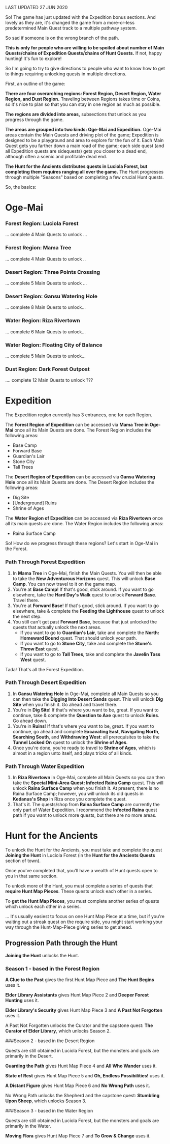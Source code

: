 LAST UPDATED 27 JUN 2020

So! The game has just updated with the Expedition bonus sections. And lovely as they are, it's changed the game from a more-or-less predetermined Main Quest track to a multiple pathway system.

So sad if someone is on the wrong branch of the path.

**This is only for people who are willing to be spoiled about number of Main Quests/chains of Expedition Quests/chains of Hunt Quests.** If not, happy hunting! It's fun to explore!

So I'm going to try to give directions to people who want to know how to get to things requiring unlocking quests in multiple directions. 

First, an outline of the game:

**There are four overarching regions: Forest Region, Desert Region, Water Region, and Dust Region.** Traveling between Regions takes time or Coins, so it's nice to plan so that you can stay in one region as much as possible.

**The regions are divided into areas,** subsections that unlock as you progress through the game.

**The areas are grouped into two kinds: Oge-Mai and Expedition.** Oge-Mai areas contain the Main Quests and driving plot of the game; Expedition is designed to be a playground and area to explore for the fun of it. Each Main Quest gets you farther down a main road of the game; each side quest (and all Expedition quests are sidequests) gets you closer to a dead end, although often a scenic and profitable dead end.

**The Hunt for the Ancients distributes quests in Luciola Forest, but completing them requires ranging all over the game.** The Hunt progresses through multiple "Seasons" based on completing a few crucial Hunt quests.

So, the basics:

# Oge-Mai

### Forest Region: Luciola Forest

... complete 4 Main Quests to unlock ...

### Forest Region: Mama Tree

... complete 4 Main Quests to unlock ..

### Desert Region: Three Points Crossing

... complete 5 Main Quests to unlock ...

### Desert Region: Gansu Watering Hole

... complete 8 Main Quests to unlock...

### Water Region: Riza Rivertown

... complete 6 Main Quests to unlock...

### Water Region: Floating City of Balance

... complete 5 Main Quests to unlock...

### Dust Region: Dark Forest Outpost

.... complete 12 Main Quests to unlock ???

# Expedition

The Expedition region currently has 3 entrances, one for each Region.

The **Forest Region of Expedition** can be accessed via **Mama Tree in Oge-Mai** once all its Main Quests are done. The Forest Region includes the following areas:

- Base Camp
- Forward Base
- Guardian's Lair
- Stone City
- Tall Trees

The **Desert Region of Expedition** can be accessed via **Gansu Watering Hole** once all its Main Quests are done. The Desert Region includes the following areas:

- Dig Site
- [Underground] Ruins
- Shrine of Ages

The **Water Region of Expedition** can be accessed via **Riza Rivertown** once all its main quests are done. The Water Region includes the following areas:

- Raina Surface Camp

So! How do we progress through these regions? Let's start in Oge-Mai in the Forest.

### Path Through Forest Expedition

1. In **Mama Tree** in Oge-Mai, finish the Main Quests. You will then be able to take the **New Adventurous Horizons** quest. This will unlock **Base Camp**. You can now travel to it on the game map.
2. You're at **Base Camp**! If that's good, stick around. If you want to go elsewhere, take the **Hard Day's Walk** quest to unlock **Forward Base**. Travel there.
3. You're at **Forward Base**! If that's good, stick around. If you want to go elsewhere, take & complete the **Feeding the Lighthouse** quest to unlock the next step.
4. You still can't get past **Forward Base**, because that just unlocked the quests that actually unlock the next areas.
   - If you want to go to **Guardian's Lair**, take and complete the **North: Homeward Bound** quest. That should unlock your path.
   - If you want to go to **Stone City**, take and complete the **Stone's Throw East** quest.
   - If you want to go to **Tall Trees**, take and complete the **Javelin Toss West** quest.

Tada! That's all the Forest Expedition.

### Path Through Desert Expedition

1. In **Gansu Watering Hole** in Oge-Mai, complete all Main Quests so you can then take the **Digging Into Desert Sands** quest. This will unlock **Dig Site** when you finish it. Go ahead and travel there.
2. You're in **Dig Site**! If that's where you want to be, great. If you want to continue, take & complete the **Question to Axe** quest to unlock **Ruins**. Go ahead down.
3. You're in **Ruins**! If that's where you want to be, great. If you want to continue, go ahead and complete **Excavating East**, **Navigating North**, **Searching South**, and **Withdrawing West**: all prerequisites to take the **Tunnel Locked On** quest to unlock the **Shrine of Ages**.
6. Once you're done, you're ready to travel to **Shrine of Ages**, which is almost in a region unto itself, and plays tricks of all kinds.

### Path Through Water Expedition

1. In **Riza Rivertown** in Oge-Mai, complete all Main Quests so you can then take the **Special Mini-Area Quest: Infected Raina Camp** quest. This will unlock **Raina Surface Camp** when you finish it. At present, there is no Raina Surface Camp; however, you will unlock its old quests in **Kedanus's Shop** in Riza once you complete the quest.
2. That's it. The quests/shop from **Raina Surface Camp** are currently the only part of Water Expedition. I recommend the **Infected Raina** quest path if you want to unlock more quests, but there are no more areas.

# Hunt for the Ancients

To unlock the Hunt for the Ancients, you must take and complete the quest **Joining the Hunt** in Luciola Forest (in the **Hunt for the Ancients Quests** section of town).

Once you've completed that, you'll have a wealth of Hunt quests open to you in that same section.

To unlock more of the Hunt, you must complete a series of quests that **require Hunt Map Pieces**. These quests unlock each other in a series.

To **get the Hunt Map Pieces**, you must complete another series of quests which unlock each other in a series.

... It's usually easiest to focus on one Hunt Map Piece at a time, but if you're waiting out a streak quest on the require side, you might start working your way through the Hunt-Map-Piece giving series to get ahead.

## Progression Path through the Hunt

**Joining the Hunt** unlocks the Hunt.

### Season 1 - based in the Forest Region

**A Clue to the Past** gives the first Hunt Map Piece and **The Hunt Begins** uses it.

**Elder Library Assistants** gives Hunt Map Piece 2 and **Deeper Forest Hunting** uses it.

**Elder Library's Security** gives Hunt Map Piece 3 and **A Past Not Forgotten** uses it.

A Past Not Forgotten unlocks the Curator and the capstone quest: **The Curator of Elder Library**, which unlocks Season 2.

###Season 2 - based in the Desert Region

Quests are still obtained in Luciola Forest, but the monsters and goals are primarily in the Desert.

**Guarding the Path** gives Hunt Map Piece 4 and **All Who Wander** uses it.

**State of Rest** gives Hunt Map Piece 5 and **Oh, Endless Possibilities!** uses it.

**A Distant Figure** gives Hunt Map Piece 6 and **No Wrong Path** uses it.

No Wrong Path unlocks the Shepherd and the capstone quest: **Stumbling Upon Sheep**, which unlocks Season 3.

###Season 3 - based in the Water Region

Quests are still obtained in Luciola Forest, but the monsters and goals are primarily in the Water.

**Moving Flora** gives Hunt Map Piece 7 and **To Grow & Change** uses it.